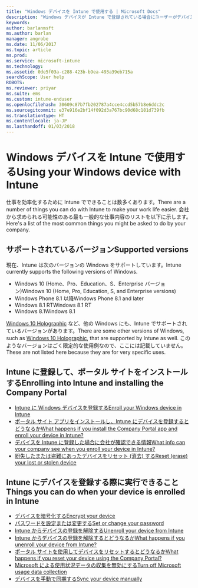 ```yaml
---
title: "Windows デバイスを Intune で使用する | Microsoft Docs"
description: "Windows デバイスが Intune で登録されている場合にユーザーがデバイスで実行できるタスクへのリンクの一覧"
keywords: 
author: barlanmsft
ms.author: barlan
manager: angrobe
ms.date: 11/06/2017
ms.topic: article
ms.prod: 
ms.service: microsoft-intune
ms.technology: 
ms.assetid: 0de5f03a-c288-423b-b9ea-493a39eb715a
searchScope: User help
ROBOTS: 
ms.reviewer: priyar
ms.suite: ems
ms.custom: intune-enduser
ms.openlocfilehash: 30609c87b7fb202787a4cce4ccd5b57b8e6ddc2c
ms.sourcegitcommit: e37e916e2bf14f092d3a767bc90d68c181d739fb
ms.translationtype: HT
ms.contentlocale: ja-JP
ms.lasthandoff: 01/03/2018
---
```

# <a name="using-your-windows-device-with-intune"></a><span data-ttu-id="ff7be-103">Windows デバイスを Intune で使用する</span><span class="sxs-lookup"><span data-stu-id="ff7be-103">Using your Windows device with Intune</span></span>

<span data-ttu-id="ff7be-104">仕事を効率化するために Intune でできることは数多くあります。</span><span class="sxs-lookup"><span data-stu-id="ff7be-104">There are a number of things you can do with Intune to make your work life easier.</span></span> <span data-ttu-id="ff7be-105">会社から求められる可能性のある最も一般的な仕事内容のリストを以下に示します。</span><span class="sxs-lookup"><span data-stu-id="ff7be-105">Here's a list of the most common things you might be asked to do by your company.</span></span>

## <a name="supported-versions"></a><span data-ttu-id="ff7be-106">サポートされているバージョン</span><span class="sxs-lookup"><span data-stu-id="ff7be-106">Supported versions</span></span>

<span data-ttu-id="ff7be-107">現在、Intune は次のバージョンの Windows をサポートしています。</span><span class="sxs-lookup"><span data-stu-id="ff7be-107">Intune currently supports the following versions of Windows.</span></span>

* <span data-ttu-id="ff7be-108">Windows 10 (Home、Pro、Education、S、Enterprise バージョン)</span><span class="sxs-lookup"><span data-stu-id="ff7be-108">Windows 10 (Home, Pro, Education, S, and Enterprise versions)</span></span>
* <span data-ttu-id="ff7be-109">Windows Phone 8.1 以降</span><span class="sxs-lookup"><span data-stu-id="ff7be-109">Windows Phone 8.1 and later</span></span>
* <span data-ttu-id="ff7be-110">Windows 8.1 RT</span><span class="sxs-lookup"><span data-stu-id="ff7be-110">Windows 8.1 RT</span></span>
* <span data-ttu-id="ff7be-111">Windows 8.1</span><span class="sxs-lookup"><span data-stu-id="ff7be-111">Windows 8.1</span></span>

<span data-ttu-id="ff7be-112">[Windows 10 Holographic](https://www.microsoft.com/hololens) など、他の Windows にも、Intune でサポートされているバージョンがあります。</span><span class="sxs-lookup"><span data-stu-id="ff7be-112">There are some other versions of Windows, such as [Windows 10 Holographic](https://www.microsoft.com/hololens), that are supported by Intune as well.</span></span> <span data-ttu-id="ff7be-113">このようなバージョンはごく限定的な使用例なので、ここには記載していません。</span><span class="sxs-lookup"><span data-stu-id="ff7be-113">These are not listed here because they are for very specific uses.</span></span>

## <a name="enrolling-into-intune-and-installing-the-company-portal"></a><span data-ttu-id="ff7be-114">Intune に登録して、ポータル サイトをインストールする</span><span class="sxs-lookup"><span data-stu-id="ff7be-114">Enrolling into Intune and installing the Company Portal</span></span>

- [<span data-ttu-id="ff7be-115">Intune に Windows デバイスを登録する</span><span class="sxs-lookup"><span data-stu-id="ff7be-115">Enroll your Windows device in Intune</span></span>](enroll-your-device-in-intune-windows.md)
- [<span data-ttu-id="ff7be-116">ポータル サイト アプリをインストールし、Intune にデバイスを登録するとどうなるか</span><span class="sxs-lookup"><span data-stu-id="ff7be-116">What happens if you install the Company Portal app and enroll your device in Intune?</span></span>](what-happens-if-you-install-the-company-portal-app-and-enroll-your-device-in-intune-windows.md)
- [<span data-ttu-id="ff7be-117">デバイスを Intune に登録した場合に会社が確認できる情報</span><span class="sxs-lookup"><span data-stu-id="ff7be-117">What info can your company see when you enroll your device in Intune?</span></span>](what-info-can-your-company-see-when-you-enroll-your-device-in-intune.md)
- [<span data-ttu-id="ff7be-118">紛失したまたは盗難にあったデバイスをリセット (消去) する</span><span class="sxs-lookup"><span data-stu-id="ff7be-118">Reset (erase) your lost or stolen device</span></span>](reset-erase-your-device-cpwebsite.md)

## <a name="things-you-can-do-when-your-device-is-enrolled-in-intune"></a><span data-ttu-id="ff7be-119">Intune にデバイスを登録する際に実行できること</span><span class="sxs-lookup"><span data-stu-id="ff7be-119">Things you can do when your device is enrolled in Intune</span></span>

- [<span data-ttu-id="ff7be-120">デバイスを暗号化する</span><span class="sxs-lookup"><span data-stu-id="ff7be-120">Encrypt your device</span></span>](encrypt-your-device-windows.md)
- [<span data-ttu-id="ff7be-121">パスワードを設定または変更する</span><span class="sxs-lookup"><span data-stu-id="ff7be-121">Set or change your password</span></span>](set-or-change-your-password-windows.md)
- [<span data-ttu-id="ff7be-122">Intune からデバイスの登録を解除する</span><span class="sxs-lookup"><span data-stu-id="ff7be-122">Unenroll your device from Intune</span></span>](unenroll-your-device-from-intune-windows.md)
- [<span data-ttu-id="ff7be-123">Intune からデバイスの登録を解除するとどうなるか</span><span class="sxs-lookup"><span data-stu-id="ff7be-123">What happens if you unenroll your device from Intune?</span></span>](what-happens-if-you-unenroll-your-device-from-intune-windows.md)
- [<span data-ttu-id="ff7be-124">ポータル サイトを使用してデバイスをリセットするとどうなるか</span><span class="sxs-lookup"><span data-stu-id="ff7be-124">What happens if you reset your device using the Company Portal?</span></span>](what-happens-if-you-reset-your-device-using-the-company-portal-windows.md)
- [<span data-ttu-id="ff7be-125">Microsoft による使用状況データの収集を無効にする</span><span class="sxs-lookup"><span data-stu-id="ff7be-125">Turn off Microsoft usage data collection</span></span>](turn-off-microsoft-usage-data-collection-windows.md)
- [<span data-ttu-id="ff7be-126">デバイスを手動で同期する</span><span class="sxs-lookup"><span data-stu-id="ff7be-126">Sync your device manually</span></span>](sync-your-device-manually-windows.md)
